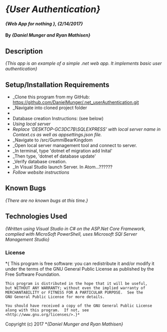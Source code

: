 ﻿# _{User Authentication}_

#### _{Web App for nothing }, {2/14/2017}_

#### By _**{Daniel Munger and Ryan Mathisen}**_

## Description

_{This app is an example of a simple .net web app. It implements basic user authentication}_


## Setup/Installation Requirements

  * _Clone this program from my GitHub: https://github.com/DanielMunger/.net_userAuthentication.git
  * _Navigate into cloned project folder
  *
  * Database creation Instructions: (see below)
  * _Using local server_
  * _Replace 'DESKTOP-GC3DC7B\\SQLEXPRESS' with local server name in Context.cs as well as appsettings.json file._
  * _Navigate to /src/GummiBearKingdom
  * _Open local server management tool and connect to server.
  * _In terminal, type 'dotnet ef migration add Inital'
  * _Then type, 'dotnet ef database update'
  * _Verify database creation.
  * _In Visual Studio launch Server. In Atom...??????
  * _Follow website instructions_

## Known Bugs

_{There are no known bugs at this time.}_

## Technologies Used

_{Written using Visual Studio in C# on the ASP.Net Core Framework, complied with MicroSoft PowerShell, uses Microsoft SQl Server Management Studio}_

### License

*{ This program is free software: you can redistribute it and/or modify
    it under the terms of the GNU General Public License as published by
    the Free Software Foundation.

    This program is distributed in the hope that it will be useful,
    but WITHOUT ANY WARRANTY; without even the implied warranty of
    MERCHANTABILITY or FITNESS FOR A PARTICULAR PURPOSE.  See the
    GNU General Public License for more details.

    You should have received a copy of the GNU General Public License
    along with this program.  If not, see <http://www.gnu.org/licenses/>.}*

Copyright (c) 2017 **_{Daniel Munger and Ryan Mathisen}_*